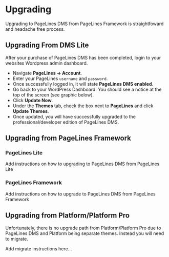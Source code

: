 # Upgrading #

Upgrading to PageLines DMS from PageLines Framework is straightfoward and headache free process.

## Upgrading From DMS Lite

After your purchase of PageLines DMS has been completed, login to your websites Wordpress admin dashboard.

* Navigate **PageLines &rarr; Account**.
* Enter your PageLines `username` and `password`.
* Once successfully logged in, it will state **PageLines DMS enabled**.
* Go back to your WordPress Dashboard. You should see a notice at the top of the screen (see graphic below).
* Click **Update Now**.
* Under the **Themes** tab, check the box next to **PageLines** and click **Update Themes**.
* Once updated, you will have successfully upgraded to the professional/developer edition of PageLines DMS.

## Upgrading from PageLines Framework ##

### PageLines Lite ###

Add instructions on how to upgrading to PageLines DMS from PageLines Lite

### PageLines Framework ###

Add instructions on how to upgrade to PageLines DMS from PageLines Framework

## Upgrading from Platform/Platform Pro

Unfortunately, there is no upgrade path from Platform/Platform Pro due to PageLines DMS and Platform being separate themes. Instead you will need to migrate.

Add migrate instructions here...

